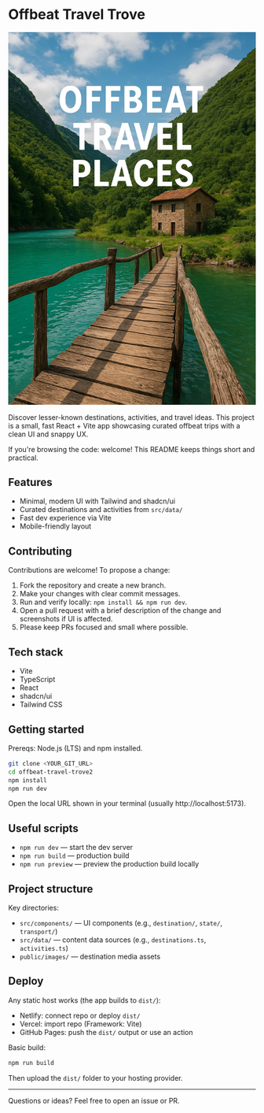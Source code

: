 # Offbeat Travel Trove

<p align="center">
  <img src="public/images/offbeatpic.png" alt="Offbeat Travel Trove cover" />
</p>

Discover lesser-known destinations, activities, and travel ideas. This project is a small, fast React + Vite app showcasing curated offbeat trips with a clean UI and snappy UX.

If you're browsing the code: welcome! This README keeps things short and practical.

## Features

- Minimal, modern UI with Tailwind and shadcn/ui
- Curated destinations and activities from `src/data/`
- Fast dev experience via Vite
- Mobile-friendly layout

## Contributing

Contributions are welcome! To propose a change:

1. Fork the repository and create a new branch.
2. Make your changes with clear commit messages.
3. Run and verify locally: `npm install && npm run dev`.
4. Open a pull request with a brief description of the change and screenshots if UI is affected.
5. Please keep PRs focused and small where possible.

## Tech stack

- Vite
- TypeScript
- React
- shadcn/ui
- Tailwind CSS

## Getting started

Prereqs: Node.js (LTS) and npm installed.

```bash
git clone <YOUR_GIT_URL>
cd offbeat-travel-trove2
npm install
npm run dev
```

Open the local URL shown in your terminal (usually http://localhost:5173).

## Useful scripts

- `npm run dev` — start the dev server
- `npm run build` — production build
- `npm run preview` — preview the production build locally

## Project structure

Key directories:

- `src/components/` — UI components (e.g., `destination/`, `state/`, `transport/`)
- `src/data/` — content data sources (e.g., `destinations.ts`, `activities.ts`)
- `public/images/` — destination media assets

## Deploy

Any static host works (the app builds to `dist/`):

- Netlify: connect repo or deploy `dist/`
- Vercel: import repo (Framework: Vite)
- GitHub Pages: push the `dist/` output or use an action

Basic build:

```bash
npm run build
```

Then upload the `dist/` folder to your hosting provider.

---

Questions or ideas? Feel free to open an issue or PR.
